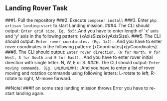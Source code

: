 
## Landing Rover Task
###1. Pull the repository
###2. Execute `composer install`
###3. Enter `php artisan landing:start` to start Landing mission.
###4. The CLI should output: `Enter grid size. Eg. 5x5:`.And you have to enter length of 'x' axis and 'y' axis in the following pattern: {xAxisSize}x{yAxisSize}. 
###5. The CLI should output: `Enter rover coordinates. (Eg. 1x2):` .And you have to enter rover coordinates in the following pattern: {xCoordinates}x{yCoordinates}. 
###6. The CLI should output: `Enter rover direction. (N for North, W for West, S for South and E for East):` .And you have to enter rover initial direction with single letter: N, W, E or S. 
###6. The CLI should output: `Enter moving commands. (Eg. LMLMLMLMM):` .And you have to enter a list of rover moving and rotation commands using following letters: L-rotate to left, R-rotate to right, M-move forward.

##Note!
###If on some step landing mission throws Error you have to re-start landing again. 

